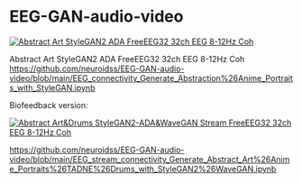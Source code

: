 # EEG-GAN-audio-video
[![Abstract Art StyleGAN2 ADA FreeEEG32 32ch EEG 8-12Hz Coh](https://img.youtube.com/vi/Qr6EfHLD0C4/0.jpg)](https://www.youtube.com/watch?v=Qr6EfHLD0C4)

Abstract Art StyleGAN2 ADA FreeEEG32 32ch EEG 8-12Hz Coh
https://github.com/neuroidss/EEG-GAN-audio-video/blob/main/EEG_connectivity_Generate_Abstraction%26Anime_Portraits_with_StyleGAN.ipynb

Biofeedback version:

[![Abstract Art&Drums StyleGAN2-ADA&WaveGAN Stream FreeEEG32 32ch EEG 8-12Hz Coh](https://github.com/neuroidss/EEG-GAN-audio-video/blob/main/Screenshot%20from%202021-09-03%2007-51-40.png?raw=truehttps://github.com/neuroidss/EEG-GAN-audio-video/blob/main/Screenshot%20from%202021-09-03%2007-51-40.png)](https://clips.twitch.tv/SpotlessHonestChoughKippa-vY3jGdOD4b3pWYe1)

https://github.com/neuroidss/EEG-GAN-audio-video/blob/main/EEG_stream_connectivity_Generate_Abstract_Art%26Anime_Portraits%26TADNE%26Drums_with_StyleGAN2%26WaveGAN.ipynb
